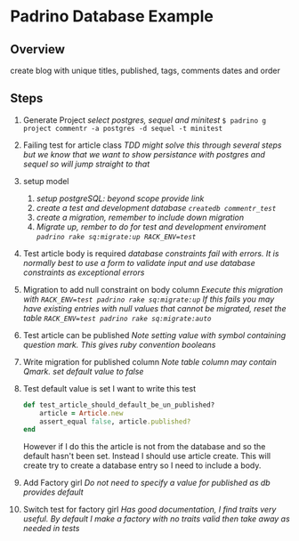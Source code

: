 Padrino Database Example
========================

## Overview
create blog with unique titles, published, tags, comments
dates and order

## Steps

1. Generate Project
	*select postgres, sequel and minitest*
	`$ padrino g project commentr -a postgres -d sequel -t minitest`

2. Failing test for article class
	*TDD might solve this through several steps but we know that we want to show persistance with postgres and sequel so will jump straight to that*

3. setup model
	1. *setup postgreSQL: beyond scope provide link*
	2. *create a test and development database `createdb commentr_test`*
	3. *create a migration, remember to include down migration*
	4. *Migrate up, rember to do for test and development enviroment `padrino rake sq:migrate:up RACK_ENV=test`*

4. Test article body is required
	*database constraints fail with errors. It is normally best to use a form to validate input and use database constraints as exceptional errors*

5. Migration to add null constraint on body column
	*Execute this migration with `RACK_ENV=test padrino rake sq:migrate:up`*
	*If this fails you may have existing entries with null values that cannot be migrated, reset the table `RACK_ENV=test padrino rake sq:migrate:auto`*

6. Test article can be published
	*Note setting value with symbol containing question mark. This gives ruby convention booleans*

7. Write migration for published column
	*Note table column may contain Qmark. set default value to false*

8. Test default value is set
	I want to write this test

	```ruby
	def test_article_should_default_be_un_published?
		article = Article.new
		assert_equal false, article.published?
	end
	```

	However if I do this the article is not from the database and so the default hasn't been set. Instead I should use article create. This will create try to create a database entry so I need to include a body.

9. Add Factory girl
	*Do not need to specify a value for published as db provides default*

10. Switch test for factory girl
	*Has good documentation, I find traits very useful.*
	*By default I make a factory with no traits valid then take away as needed in tests* 
